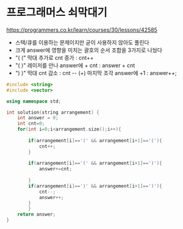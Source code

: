 # 프로그래머스 쇠막대기

<https://programmers.co.kr/learn/courses/30/lessons/42585>

- 스택/큐를 이용하는 문제이지만 굳이 사용하지 않아도 풀린다
- 크게 answer에 영향을 미치는 괄호의 순서 조합을 3가지로 나눴다
- "( ("  막대 추가로 cnt 증가  :  cnt++
- "( )"  레이저를 만나 answer에 + cnt   :  answer + cnt
-  ") )"  막대 cnt 감소  :  cnt -- (+) 마지막 조각 answer에 +1  :  answer++;



```c++
#include <string>
#include <vector>

using namespace std;

int solution(string arrangement) {
    int answer = 0;
    int cnt=0;
    for(int i=0;i<arrangement.size();i++){
        
        if(arrangement[i]=='(' && arrangement[i+1]=='('){
            cnt++;
        }
        
        if(arrangement[i]=='(' && arrangement[i+1]==')'){
            answer+=cnt;
         
        }
        if(arrangement[i]==')' && arrangement[i+1]==')'){
            cnt--;
            answer++;
        }
        }
    return answer;
}
```

